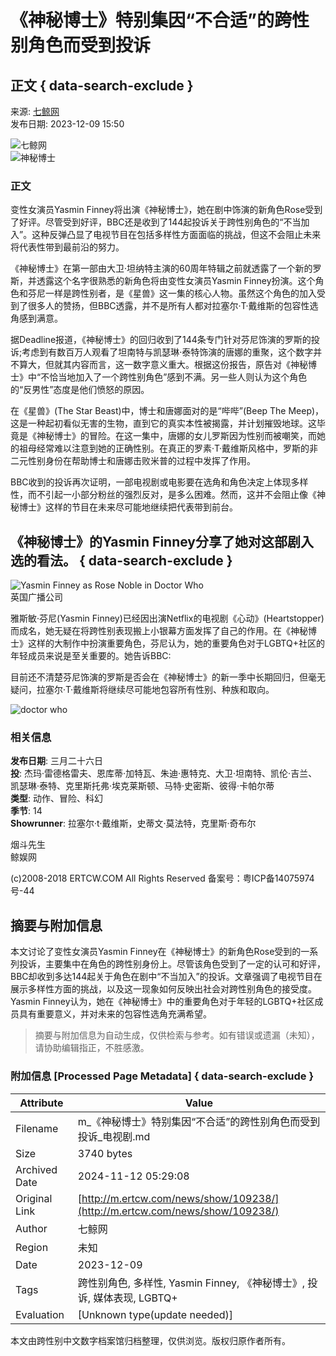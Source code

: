 # 《神秘博士》特别集因“不合适”的跨性别角色而受到投诉

## 正文 { data-search-exclude }


来源: [七鲸网](http://www.ertcw.com/news/list/197/)  
发布日期: 2023-12-09 15:50  

![七鲸网](http://www.ertcw.com/file/upload/202312/02/152113821.png)  
![神秘博士](http://www.ertcw.com/file/upload/202312/09/155024261.jpg)

### 正文

变性女演员Yasmin Finney将出演《神秘博士》，她在剧中饰演的新角色Rose受到了好评。尽管受到好评，BBC还是收到了144起投诉关于跨性别角色的“不当加入”。这种反弹凸显了电视节目在包括多样性方面面临的挑战，但这不会阻止未来将代表性带到最前沿的努力。

《神秘博士》在第一部由大卫·坦纳特主演的60周年特辑之前就透露了一个新的罗斯，并透露这个名字很熟悉的新角色将由变性女演员Yasmin Finney扮演。这个角色和芬尼一样是跨性别者，是《星兽》这一集的核心人物。虽然这个角色的加入受到了很多人的赞扬，但BBC透露，并不是所有人都对拉塞尔·T·戴维斯的包容性选角感到满意。

据Deadline报道，《神秘博士》的回归收到了144条专门针对芬尼饰演的罗斯的投诉;考虑到有数百万人观看了坦南特与凯瑟琳·泰特饰演的唐娜的重聚，这个数字并不算大，但就其内容而言，这一数字意义重大。根据这份报告，原告对《神秘博士》中“不恰当地加入了一个跨性别角色”感到不满。另一些人则认为这个角色的“反男性”态度是他们愤怒的原因。

在《星兽》(The Star Beast)中，博士和唐娜面对的是“哔哔”(Beep The Meep)，这是一种起初看似无害的生物，直到它的真实本性被揭露，并计划摧毁地球。这毕竟是《神秘博士》的冒险。在这一集中，唐娜的女儿罗斯因为性别而被嘲笑，而她的祖母经常难以注意到她的正确性别。在真正的罗素·T·戴维斯风格中，罗斯的非二元性别身份在帮助博士和唐娜击败米普的过程中发挥了作用。

BBC收到的投诉再次证明，一部电视剧或电影要在选角和角色决定上体现多样性，而不引起一小部分粉丝的强烈反对，是多么困难。然而，这并不会阻止像《神秘博士》这样的节目在未来尽可能地继续把代表带到前台。

## 《神秘博士》的Yasmin Finney分享了她对这部剧入选的看法。 { data-search-exclude }

![Yasmin Finney as Rose Noble in Doctor Who](http://www.ertcw.com/file/upload/202312/09/155024811.jpg)  
英国广播公司

雅斯敏·芬尼(Yasmin Finney)已经因出演Netflix的电视剧《心动》(Heartstopper)而成名，她无疑在将跨性别表现搬上小银幕方面发挥了自己的作用。在《神秘博士》这样的大制作中扮演重要角色，芬尼认为，她的重要角色对于LGBTQ+社区的年轻成员来说是至关重要的。她告诉BBC:

目前还不清楚芬尼饰演的罗斯是否会在《神秘博士》的新一季中长期回归，但毫无疑问，拉塞尔·T·戴维斯将继续尽可能地包容所有性别、种族和取向。

![doctor who](http://www.ertcw.com/file/upload/202312/09/155024961.jpg)

### 相关信息

**发布日期**: 三月二十六日  
**投**: 杰玛·雷德格雷夫、恩库蒂·加特瓦、朱迪·惠特克、大卫·坦南特、凯伦·吉兰、凯瑟琳·泰特、克里斯托弗·埃克莱斯顿、马特·史密斯、彼得·卡帕尔蒂  
**类型**: 动作、冒险、科幻  
**季节**: 14  
**Showrunner**: 拉塞尔·t·戴维斯，史蒂文·莫法特，克里斯·奇布尔  

烟斗先生  
鲸娱网  
  
(c)2008-2018 ERTCW.COM All Rights Reserved 备案号：粤ICP备14075974号-44  
<!-- tcd_original_link http://m.ertcw.com/news/show/109238/ -->
## 摘要与附加信息

<!-- tcd_abstract -->
本文讨论了变性女演员Yasmin Finney在《神秘博士》的新角色Rose受到的一系列投诉，主要集中在角色的跨性别身份上。尽管该角色受到了一定的认可和好评，BBC却收到多达144起关于角色在剧中“不当加入”的投诉。文章强调了电视节目在展示多样性方面的挑战，以及这一现象如何反映出社会对跨性别角色的接受度。Yasmin Finney认为，她在《神秘博士》中的重要角色对于年轻的LGBTQ+社区成员具有重要意义，并对未来的包容性选角充满希望。
<!-- tcd_abstract_end -->

> 摘要与附加信息为自动生成，仅供检索与参考。如有错误或遗漏（未知），请协助编辑指正，不胜感激。

### 附加信息 [Processed Page Metadata] { data-search-exclude }

| Attribute       | Value                                  |
|-----------------|----------------------------------------|
| Filename        | m_《神秘博士》特别集因“不合适”的跨性别角色而受到投诉_电视剧.md                             |
| Size            | 3740 bytes                           |
| Archived Date   | 2024-11-12 05:29:08                             |
| Original Link   | [http://m.ertcw.com/news/show/109238/](http://m.ertcw.com/news/show/109238/)                       |
| Author          | 七鲸网                               |
| Region          | 未知                               |
| Date            | 2023-12-09                                 |
| Tags            | 跨性别角色, 多样性, Yasmin Finney, 《神秘博士》, 投诉, 媒体表现, LGBTQ+                                 |
| Evaluation            | [Unknown type(update needed)]                                 |
<!-- tcd_table_end -->

本文由跨性别中文数字档案馆归档整理，仅供浏览。版权归原作者所有。
